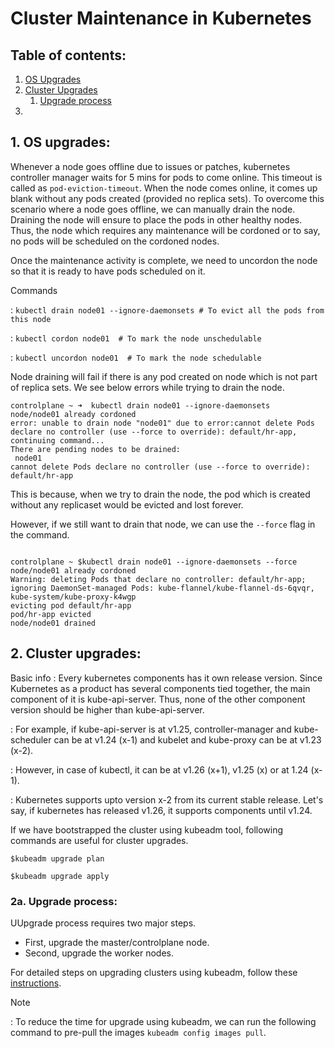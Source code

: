 # Cluster Maintenance in Kubernetes

## Table of contents:

1. [OS Upgrades](#1-os-upgrades-)
2. [Cluster Upgrades](#2-cluster-upgrades-)
   1. [Upgrade process](#2a-upgrade-process-)
3. 

## 1. OS upgrades:

Whenever a node goes offline due to issues or patches, kubernetes controller manager waits for 5 mins for pods to come online.
This timeout is called as ```pod-eviction-timeout```. When the node comes online, it comes up blank without any pods created
(provided no replica sets). To overcome this scenario where a node goes offline, we can manually drain the node. Draining
the node will ensure to place the pods in other healthy nodes. Thus, the node which requires any maintenance will be cordoned
or to say, no pods will be scheduled on the cordoned nodes. 

Once the maintenance activity is complete, we need to uncordon the node so that it is ready to have pods scheduled on it.

Commands

: ```kubectl drain node01 --ignore-daemonsets # To evict all the pods from this node```

: ```kubectl cordon node01  # To mark the node unschedulable```

: ```kubectl uncordon node01  # To mark the node schedulable```

Node draining will fail if there is any pod created on node which is not part of replica sets. We see below errors while trying
to drain the node.

```text
controlplane ~ ➜  kubectl drain node01 --ignore-daemonsets
node/node01 already cordoned
error: unable to drain node "node01" due to error:cannot delete Pods declare no controller (use --force to override): default/hr-app, continuing command...
There are pending nodes to be drained:
 node01
cannot delete Pods declare no controller (use --force to override): default/hr-app
```

This is because, when we try to drain the node, the pod which is created without any replicaset would be evicted and lost
forever. 

However, if we still want to drain that node, we can use the ```--force``` flag in the command.

```shell

controlplane ~ $kubectl drain node01 --ignore-daemonsets --force
node/node01 already cordoned
Warning: deleting Pods that declare no controller: default/hr-app; ignoring DaemonSet-managed Pods: kube-flannel/kube-flannel-ds-6qvqr, kube-system/kube-proxy-k4wgp
evicting pod default/hr-app
pod/hr-app evicted
node/node01 drained

```

## 2. Cluster upgrades:

Basic info
: Every kubernetes components has it own release version. Since Kubernetes as a product has several components tied together, 
the main component of it is kube-api-server. Thus, none of the other component version should be higher than kube-api-server.

: For example, if kube-api-server is at v1.25, controller-manager and kube-scheduler can be at v1.24 (x-1) and kubelet and kube-proxy
can be at v1.23 (x-2). 

: However, in case of kubectl, it can be at v1.26 (x+1), v1.25 (x) or at 1.24 (x-1).

: Kubernetes supports upto version x-2 from its current stable release. Let's say, if kubernetes has released v1.26, it supports
components until v1.24.

If we have bootstrapped the cluster using kubeadm tool, following commands are useful for cluster upgrades.

```shell
$kubeadm upgrade plan

$kubeadm upgrade apply
```

### 2a. Upgrade process: 

UUpgrade process requires two major steps.

- First, upgrade the master/controlplane node.
- Second, upgrade the worker nodes.

For detailed steps on upgrading clusters using kubeadm, follow these [instructions](https://kubernetes.io/docs/tasks/administer-cluster/kubeadm/kubeadm-upgrade/).

Note

: To reduce the time for upgrade using kubeadm, we can run the following command to pre-pull the images ```kubeadm config images pull```.

